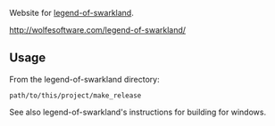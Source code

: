 Website for [legend-of-swarkland](https://github.com/thejoshwolfe/legend-of-swarkland).

http://wolfesoftware.com/legend-of-swarkland/

## Usage

From the legend-of-swarkland directory:

```
path/to/this/project/make_release
```

See also legend-of-swarkland's instructions for building for windows.
